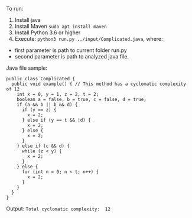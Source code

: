 To run:
1. Install java
2. Install Maven `sudo apt install maven`
2. Install Python 3.6 or higher
5. Execute: `python3 run.py ../input/Complicated.java`, where:
  * first parameter is path to current folder run.py
  * second parameter is path to analyzed java file.


Java file sample:

```
public class Complicated {
  public void example() { // This method has a cyclomatic complexity of 12
    int x = 0, y = 1, z = 2, t = 2;
    boolean a = false, b = true, c = false, d = true;
    if (a && b || b && d) {
      if (y == z) {
        x = 2;
      } else if (y == t && !d) {
        x = 2;
      } else {
        x = 2;
      }
    } else if (c && d) {
      while (z < y) {
        x = 2;
      }
    } else {
      for (int n = 0; n < t; n++) {
        x = 2;
      }
    }
  }
}
```

Output: `Total cyclomatic complexity:  12`

